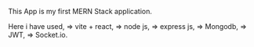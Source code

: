 This App is my first MERN Stack application.

Here i have used,
=> vite + react,
=> node js,
=> express js,
=> Mongodb,
=> JWT,
=> Socket.io.
